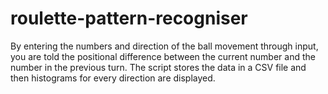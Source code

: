 # roulette-pattern-recogniser
By entering the numbers and direction of the ball movement through input, you are told the positional difference between the current number and the number in the previous turn. 
The script stores the data in a CSV file and then histograms for every direction are displayed.
